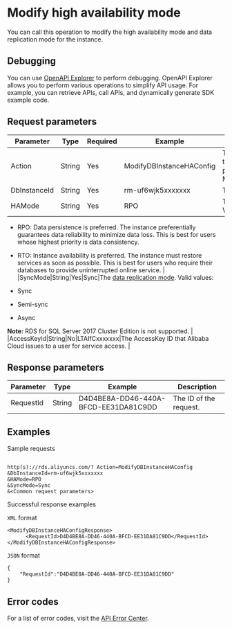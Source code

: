 # Modify high availability mode

You can call this operation to modify the high availability mode and data replication mode for the instance.

## Debugging

You can use [OpenAPI Explorer](https://api.aliyun.com/#product=Rds&api=ModifyDBInstanceHAConfig) to perform debugging. OpenAPI Explorer allows you to perform various operations to simplify API usage. For example, you can retrieve APIs, call APIs, and dynamically generate SDK example code.

## Request parameters

|Parameter|Type|Required|Example|Description|
|---------|----|--------|-------|-----------|
|Action|String|Yes|ModifyDBInstanceHAConfig|The operation that you want to perform. Set this parameter to ModifyDBInstanceHAConfig. |
|DbInstanceId|String|Yes|rm-uf6wjk5xxxxxxx|The ID of the instance. |
|HAMode|String|Yes|RPO|The high availability mode. Valid values:

-   RPO: Data persistence is preferred. The instance preferentially guarantees data reliability to minimize data loss. This is best for users whose highest priority is data consistency.
-   RTO: Instance availability is preferred. The instance must restore services as soon as possible. This is best for users who require their databases to provide uninterrupted online service. |
|SyncMode|String|Yes|Sync|The [data replication mode](). Valid values:

-   Sync
-   Semi-sync
-   Async

**Note:** RDS for SQL Server 2017 Cluster Edition is not supported. |
|AccessKeyId|String|No|LTAIfCxxxxxxx|The AccessKey ID that Alibaba Cloud issues to a user for service access. |

## Response parameters

|Parameter|Type|Example|Description|
|---------|----|-------|-----------|
|RequestId|String|D4D4BE8A-DD46-440A-BFCD-EE31DA81C9DD|The ID of the request. |

## Examples

Sample requests

```

http(s)://rds.aliyuncs.com/? Action=ModifyDBInstanceHAConfig
&DbInstanceId=rm-uf6wjk5xxxxxxx
&HAMode=RPO
&SyncMode=Sync
&<Common request parameters>

```

Successful response examples

`XML` format

```
<ModifyDBInstanceHAConfigResponse>
	  <RequestId>D4D4BE8A-DD46-440A-BFCD-EE31DA81C9DD</RequestId></ModifyDBInstanceHAConfigResponse>
```

`JSON` format

```
{
	"RequestId":"D4D4BE8A-DD46-440A-BFCD-EE31DA81C9DD"
}
```

## Error codes

For a list of error codes, visit the [API Error Center](https://error-center.alibabacloud.com/status/product/Rds).

